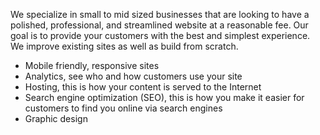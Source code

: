 
We specialize in small to mid sized businesses that are looking to have a polished, professional, and streamlined website at a reasonable fee. Our goal is to provide your customers with the best and simplest experience. We improve existing sites as well as build from scratch.

* Mobile friendly, responsive sites
* Analytics, see who and how customers use your site
* Hosting, this is how your content is served to the Internet
* Search engine optimization (SEO), this is how you make it easier for customers to find you online via search engines
* Graphic design
